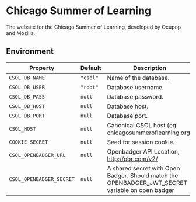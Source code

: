 # Chicago Summer of Learning

The website for the Chicago Summer of Learning, developed by Ocupop and Mozilla.

## Environment

Property        | Default  | Description
----------------|----------|-------------------------
`CSOL_DB_NAME`  | `"csol"` | Name of the database.
`CSOL_DB_USER`  | `"root"` | Database username.
`CSOL_DB_PASS`  | `null`   | Database password.
`CSOL_DB_HOST`  | `null`   | Database host.
`CSOL_DB_PORT`  | `null`   | Database port.
`CSOL_HOST`     | `null`   | Canonical CSOL host (eg chicagosummeroflearning.org)
`COOKIE_SECRET` | `null`   | Seed for session cookie.
`CSOL_OPENBADGER_URL` | `null` | Openbadger API Location, http://obr.com/v2/
`CSOL_OPENBADGER_SECRET` | `null` | A shared secret with Open Badger. Should match the OPENBADGER_JWT_SECRET variable on open badger
